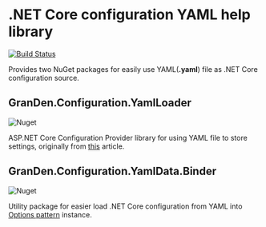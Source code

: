 # .NET Core configuration YAML help library

[![Build Status](https://dev.azure.com/GranDen-Corp/GranDen.Configuration.YamlLoader/_apis/build/status/GranDen-Corp.GranDen.Configuration.YamlLoader?branchName=dev)](https://dev.azure.com/GranDen-Corp/GranDen.Configuration.YamlLoader/_build/latest?definitionId=32&branchName=dev)

Provides two NuGet packages for easily use YAML(**.yaml**) file as .NET Core configuration source.

## GranDen.Configuration.YamlLoader

![Nuget](https://img.shields.io/nuget/v/GranDen.Configuration.YamlLoader?style=plastic)

ASP.NET Core Configuration Provider library for using YAML file to store settings, originally from [this](https://andrewlock.net/creating-a-custom-iconfigurationprovider-in-asp-net-core-to-parse-yaml/) article.

## GranDen.Configuration.YamlData.Binder

![Nuget](https://img.shields.io/nuget/v/GranDen.Configuration.YamlData.Binder?style=plastic)

Utility package for easier load .NET Core configuration from YAML into [Options pattern](https://docs.microsoft.com/en-us/aspnet/core/fundamentals/configuration/options) instance.
